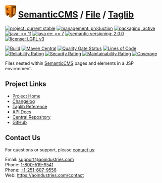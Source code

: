 # [<img src="ao-logo.png" alt="AO Logo" width="35" height="40">](https://github.com/ao-apps) [SemanticCMS](https://github.com/ao-apps/semanticcms) / [File](https://github.com/ao-apps/semanticcms-file) / [Taglib](https://github.com/ao-apps/semanticcms-file-taglib)

[![project: current stable](https://semanticcms.com/ao-badges/project-current-stable.svg)](https://aoindustries.com/life-cycle#project-current-stable)
[![management: production](https://semanticcms.com/ao-badges/management-production.svg)](https://aoindustries.com/life-cycle#management-production)
[![packaging: active](https://semanticcms.com/ao-badges/packaging-active.svg)](https://aoindustries.com/life-cycle#packaging-active)  
[![java: &gt;= 11](https://semanticcms.com/ao-badges/java-11.svg)](https://docs.oracle.com/en/java/javase/11/)
[![java ee: &gt;= 7](https://semanticcms.com/ao-badges/javaee-7.svg)](https://docs.oracle.com/javaee/7/)
[![semantic versioning: 2.0.0](https://semanticcms.com/ao-badges/semver-2.0.0.svg)](https://semver.org/spec/v2.0.0.html)
[![license: LGPL v3](https://semanticcms.com/ao-badges/license-lgpl-3.0.svg)](https://www.gnu.org/licenses/lgpl-3.0)

[![Build](https://github.com/ao-apps/semanticcms-file-taglib/workflows/Build/badge.svg?branch=1.x)](https://github.com/ao-apps/semanticcms-file-taglib/actions?query=workflow%3ABuild)
[![Maven Central](https://maven-badges.herokuapp.com/maven-central/com.semanticcms/semanticcms-file-taglib/badge.svg)](https://maven-badges.herokuapp.com/maven-central/com.semanticcms/semanticcms-file-taglib)
[![Quality Gate Status](https://sonarcloud.io/api/project_badges/measure?branch=1.x&project=com.semanticcms%3Asemanticcms-file-taglib&metric=alert_status)](https://sonarcloud.io/dashboard?branch=1.x&id=com.semanticcms%3Asemanticcms-file-taglib)
[![Lines of Code](https://sonarcloud.io/api/project_badges/measure?branch=1.x&project=com.semanticcms%3Asemanticcms-file-taglib&metric=ncloc)](https://sonarcloud.io/component_measures?branch=1.x&id=com.semanticcms%3Asemanticcms-file-taglib&metric=ncloc)  
[![Reliability Rating](https://sonarcloud.io/api/project_badges/measure?branch=1.x&project=com.semanticcms%3Asemanticcms-file-taglib&metric=reliability_rating)](https://sonarcloud.io/component_measures?branch=1.x&id=com.semanticcms%3Asemanticcms-file-taglib&metric=Reliability)
[![Security Rating](https://sonarcloud.io/api/project_badges/measure?branch=1.x&project=com.semanticcms%3Asemanticcms-file-taglib&metric=security_rating)](https://sonarcloud.io/component_measures?branch=1.x&id=com.semanticcms%3Asemanticcms-file-taglib&metric=Security)
[![Maintainability Rating](https://sonarcloud.io/api/project_badges/measure?branch=1.x&project=com.semanticcms%3Asemanticcms-file-taglib&metric=sqale_rating)](https://sonarcloud.io/component_measures?branch=1.x&id=com.semanticcms%3Asemanticcms-file-taglib&metric=Maintainability)
[![Coverage](https://sonarcloud.io/api/project_badges/measure?branch=1.x&project=com.semanticcms%3Asemanticcms-file-taglib&metric=coverage)](https://sonarcloud.io/component_measures?branch=1.x&id=com.semanticcms%3Asemanticcms-file-taglib&metric=Coverage)

Files nested within [SemanticCMS](https://github.com/ao-apps/semanticcms) pages and elements in a JSP environment.

## Project Links
* [Project Home](https://semanticcms.com/file/taglib/)
* [Changelog](https://semanticcms.com/file/taglib/changelog)
* [Taglib Reference](https://semanticcms.com/file/taglib/semanticcms-file.tld/)
* [API Docs](https://semanticcms.com/file/taglib/apidocs/)
* [Central Repository](https://central.sonatype.com/artifact/com.semanticcms/semanticcms-file-taglib)
* [GitHub](https://github.com/ao-apps/semanticcms-file-taglib)

## Contact Us
For questions or support, please [contact us](https://aoindustries.com/contact):

Email: [support@aoindustries.com](mailto:support@aoindustries.com)  
Phone: [1-800-519-9541](tel:1-800-519-9541)  
Phone: [+1-251-607-9556](tel:+1-251-607-9556)  
Web: https://aoindustries.com/contact
